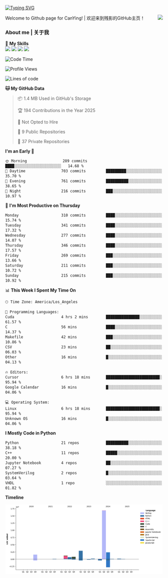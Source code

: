 [![Typing SVG](https://readme-typing-svg.herokuapp.com?size=25&duration=3500&color=00FFFF&vCenter=true&width=250&height=40&lines=Hi+Welcome+%F0%9F%91%8B%F0%9F%8F%BB;I'm+CanYing|残影)](https://git.io/typing-svg)

<a href="#">
  <img align="right" src="https://github-readme-stats.vercel.app/api?username=CanYing0913&count_private=true&rank_icon=github&show_icons=true&bg_color=15,f2f7fd,E0EAFC&" />
</a>

Welcome to Github page for CanYing! | 欢迎来到残影的GitHub主页！

### About me | 关于我

🌟 **My Skills**  
![](https://img.shields.io/badge/-C-A8B9CC?style=flat-square&logo=C&logoColor=fff)
![](https://img.shields.io/badge/-C++-00599C?style=flat-square&logo=Cpp&logoColor=fff)
![](https://img.shields.io/badge/-Python-3776AB?style=flat-square&logo=Python&logoColor=fff)
![](https://img.shields.io/badge/-Linux-000000?style=flat-square&logo=Linux&logoColor=fff)

<!--START_SECTION:waka-->
![Code Time](http://img.shields.io/badge/Code%20Time-1%2C702%20hrs%204%20mins-blue)

![Profile Views](http://img.shields.io/badge/Profile%20Views-0-blue)

![Lines of code](https://img.shields.io/badge/From%20Hello%20World%20I%27ve%20Written-26.9%20million%20lines%20of%20code-blue)

**🐱 My GitHub Data** 

> 📦 1.4 MB Used in GitHub's Storage 
 > 
> 🏆 194 Contributions in the Year 2025
 > 
> 🚫 Not Opted to Hire
 > 
> 📜 9 Public Repositories 
 > 
> 🔑 37 Private Repositories 
 > 
**I'm an Early 🐤** 

```text
🌞 Morning                289 commits         ████░░░░░░░░░░░░░░░░░░░░░   14.68 % 
🌆 Daytime                703 commits         █████████░░░░░░░░░░░░░░░░   35.70 % 
🌃 Evening                761 commits         ██████████░░░░░░░░░░░░░░░   38.65 % 
🌙 Night                  216 commits         ███░░░░░░░░░░░░░░░░░░░░░░   10.97 % 
```
📅 **I'm Most Productive on Thursday** 

```text
Monday                   310 commits         ████░░░░░░░░░░░░░░░░░░░░░   15.74 % 
Tuesday                  341 commits         ████░░░░░░░░░░░░░░░░░░░░░   17.32 % 
Wednesday                277 commits         ████░░░░░░░░░░░░░░░░░░░░░   14.07 % 
Thursday                 346 commits         ████░░░░░░░░░░░░░░░░░░░░░   17.57 % 
Friday                   269 commits         ███░░░░░░░░░░░░░░░░░░░░░░   13.66 % 
Saturday                 211 commits         ███░░░░░░░░░░░░░░░░░░░░░░   10.72 % 
Sunday                   215 commits         ███░░░░░░░░░░░░░░░░░░░░░░   10.92 % 
```


📊 **This Week I Spent My Time On** 

```text
🕑︎ Time Zone: America/Los_Angeles

💬 Programming Languages: 
Cuda                     4 hrs 2 mins        ███████████████░░░░░░░░░░   61.57 % 
C                        56 mins             ████░░░░░░░░░░░░░░░░░░░░░   14.37 % 
Makefile                 42 mins             ███░░░░░░░░░░░░░░░░░░░░░░   10.86 % 
CSV                      23 mins             ██░░░░░░░░░░░░░░░░░░░░░░░   06.03 % 
Other                    16 mins             █░░░░░░░░░░░░░░░░░░░░░░░░   04.13 % 

🔥 Editors: 
Cursor                   6 hrs 18 mins       ████████████████████████░   95.94 % 
Google Calendar          16 mins             █░░░░░░░░░░░░░░░░░░░░░░░░   04.06 % 

💻 Operating System: 
Linux                    6 hrs 18 mins       ████████████████████████░   95.94 % 
Unknown OS               16 mins             █░░░░░░░░░░░░░░░░░░░░░░░░   04.06 % 
```

**I Mostly Code in Python** 

```text
Python                   21 repos            ██████████░░░░░░░░░░░░░░░   38.18 % 
C++                      11 repos            █████░░░░░░░░░░░░░░░░░░░░   20.00 % 
Jupyter Notebook         4 repos             ██░░░░░░░░░░░░░░░░░░░░░░░   07.27 % 
SystemVerilog            2 repos             █░░░░░░░░░░░░░░░░░░░░░░░░   03.64 % 
VHDL                     1 repo              ░░░░░░░░░░░░░░░░░░░░░░░░░   01.82 % 
```



**Timeline**

![Lines of Code chart](https://raw.githubusercontent.com/CanYing0913/CanYing0913/master/assets/bar_graph.png)


<!--END_SECTION:waka-->
